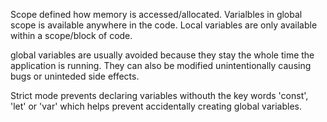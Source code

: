 Scope defined how memory is accessed/allocated. Varialbles in global scope is available anywhere in the code. Local variables are only available within a scope/block of code.

global variables are usually avoided because they stay the whole time the application is running. They can also be modified unintentionally causing bugs or uninteded side effects.

Strict mode prevents declaring variables withouth the key words 'const', 'let' or 'var' which helps prevent accidentally creating global variables.
